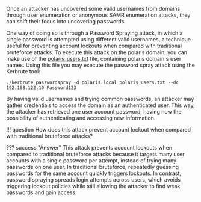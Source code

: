 Once an attacker has uncovered some valid usernames from domains through user enumeration or anonymous SAMR enumeration attacks, they can shift their focus into uncovering passwords.

One way of doing so is through a Password Spraying attack, in which a single password is attempted using different valid usernames, a technique useful for preventing account lockouts when compared with traditional bruteforce attacks. To execute this attack on the polaris domain, you can make use of the [polaris_users.txt](../single-domain-attacks/polaris_users.txt) file, containing polaris domain's user names. Using this file you may execute the password spray attack using the Kerbrute tool:

```
./kerbrute passwordspray -d polaris.local polaris_users.txt --dc 192.168.122.10 Password123
```

By having valid usernames and trying common passwords, an attacker may gather credentials to access the domain as an authenticated user. This way, the attacker has retrieved one user account password, having now the possibility of authenticating and accessing new information.

!!! question
    How does this attack prevent account lockout when compared with traditional bruteforce attacks?

??? success "Answer"
    This attack prevents account lockouts when compared to traditional bruteforce attacks because it targets many user accounts with a single password per attempt, instead of trying many passwords on one user. In traditional bruteforce, repeatedly guessing passwords for the same account quickly triggers lockouts. In contrast, password spraying spreads login attempts across users, which avoids triggering lockout policies while still allowing the attacker to find weak passwords and gain access.